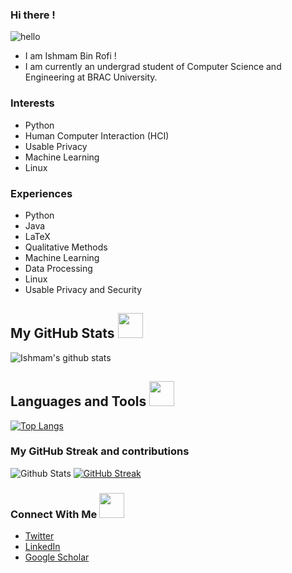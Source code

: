 
### Hi there !


![hello](https://github.com/user-attachments/assets/ca748488-713c-463b-9bcc-a644eef376f5)

- I am Ishmam Bin Rofi ! 
- I am currently an undergrad student of Computer Science and Engineering at BRAC University.

<!--- Interests -->
### Interests
- Python
- Human Computer Interaction (HCI)
- Usable Privacy
- Machine Learning
- Linux

### Experiences
- Python
- Java
- LaTeX
- Qualitative Methods
- Machine Learning
- Data Processing
- Linux
- Usable Privacy and Security


<!-- Github Stats -->

<h2> My GitHub Stats <img src='https://media1.giphy.com/media/du3J3cXyzhj75IOgvA/giphy.gif?cid=ecf05e47x2g034i9pzwtzzsd3xgg2w9nr94t4tflbbgo3008&rid=giphy.gif' width="40px" height="40px"> </h2>

![Ishmam's github stats](https://github-readme-stats.vercel.app/api?username=ishmam-br10&show_icons=true&title_color=ffc857&icon_color=8ac926&text_color=daf7dc&bg_color=151515&hide=["stars"])

<h2>
    Languages and Tools <img src = "https://media2.giphy.com/media/QssGEmpkyEOhBCb7e1/giphy.gif?cid=ecf05e47a0n3gi1bfqntqmob8g9aid1oyj2wr3ds3mg700bl&rid=giphy.gif" width="40px" height="40px">
</h2>  

[![Top Langs](https://github-readme-stats.vercel.app/api/top-langs/?username=ishmam-br10&layout=compact&text_color=daf7dc&bg_color=151515)](https://github.com/anuraghazra/github-readme-stats)

### My GitHub Streak and contributions
![Github Stats](https://github-readme-stats.vercel.app/api?username=ishmam-br10&show_icons=true)
[![GitHub Streak](https://streak-stats.demolab.com/?user=ishmam-br10)](https://git.io/streak-stats)




### Connect With Me <img src = "https://media2.giphy.com/media/al7grkbrCChTAPEfyh/giphy.gif?cid=ecf05e47a0n3gi1bfqntqmob8g9aid1oyj2wr3ds3mg700bl&rid=giphy.gif" width="40px" height="40px">

- [Twitter](https://twitter.com/ishmam_rafi)
- [LinkedIn](https://www.linkedin.com/in/ishmam-bin-rofi-a18758243/)
- [Google Scholar](https://scholar.google.com/citations?user=IecP5SgAAAAJ&hl=en)



